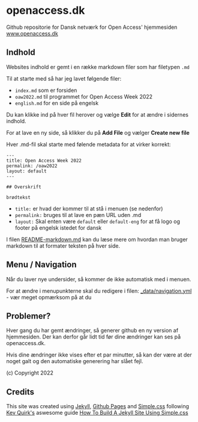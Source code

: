 # openaccess.dk

Github repositorie for Dansk netværk for Open Access' hjemmesiden www.openaccess.dk

## Indhold

Websites indhold er gemt i en række markdown filer som har filetypen `.md`

Til at starte med så har jeg lavet følgende filer:

- `index.md` som er forsiden
- `oaw2022.md` til programmet for Open Access Week 2022
- `english.md` for en side på engelsk

Du kan klikke ind på hver fil herover og vælge **Edit** for at ændre i sidernes indhold.

For at lave en ny side, så klikker du på **Add File** og vælger **Create new file**

Hver .md-fil skal starte med følende metadata for at virker korrekt:

```
---
title: Open Access Week 2022
permalink: /oaw2022
layout: default
---

## Overskrift

brødtekst
```

- `title:` er hvad der kommer til at stå i menuen (se nedenfor)
- `permalink:` bruges til at lave en pæn URL uden .md
- `layout:` Skal enten være `default` eller `default-eng` for at få logo og footer på engelsk istedet for dansk

I filen [README-markdown.md](README-markdown.md) kan du læse mere om hvordan man bruger markdown til at formater teksten på hver side.

## Menu / Navigation

Når du laver nye undersider, så kommer de ikke automatisk med i menuen.

For at ændre i menupunkterne skal du redigere i filen: [_data/navigation.yml](https://github.com/openaccess-dk/openaccess-dk.github.io/blob/main/_data/navigation.yml) - vær meget opmærksom på at du 

## Problemer?

Hver gang du har gemt ændringer, så generer github en ny version af hjemmesiden. Der kan derfor går lidt tid før dine ændringer kan ses på openaccess.dk.

Hvis dine ændringer ikke vises efter et par minutter, så kan der være at der noget galt og den automatiske generering har slået fejl.

(c) Copyright 2022

## Credits

This site was created using [Jekyll](https://jekyllrb.com), [Github Pages](https://pages.github.com/) and [Simple.css](https://simplecss.org) following [Kev Quirk's](https://kevq.uk) aswesome guide [How To Build A Jekyll Site Using Simple.css](https://kevq.uk/how-to-build-jekyll-site-simple-css/)
